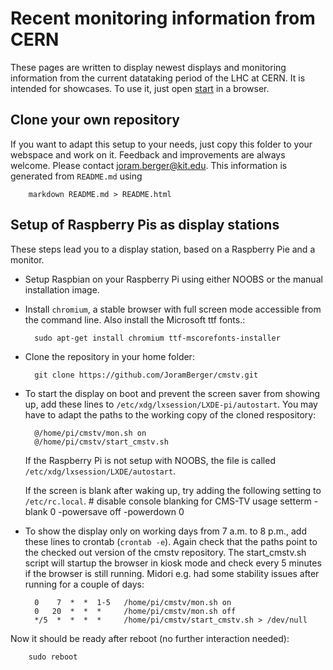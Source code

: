 # Recent monitoring information from CERN

These pages are written to display newest displays and monitoring information from the current datataking period of the LHC at CERN.
It is intended for showcases. To use it, just open [start](start "Display") in a browser.

## Clone your own repository

If you want to adapt this setup to your needs, just copy this
folder to your webspace and work on it.
Feedback and improvements are always welcome. Please contact <joram.berger@kit.edu>.
This information is generated from `README.md` using

        markdown README.md > README.html

## Setup of Raspberry Pis as display stations

These steps lead you to a display station, based on a Raspberry Pie and a monitor.

- Setup Raspbian on your Raspberry Pi using either NOOBS or the manual installation image.

- Install `chromium`, a stable browser with full screen mode accessible from the command line. Also
  install the Microsoft ttf fonts.:

        sudo apt-get install chromium ttf-mscorefonts-installer
        
- Clone the repository in your home folder:

        git clone https://github.com/JoramBerger/cmstv.git

- To start the display on boot and prevent the screen saver from showing up, add these lines to `/etc/xdg/lxsession/LXDE-pi/autostart`. You may have to adapt the paths to the working copy of 
the cloned respository:

        @/home/pi/cmstv/mon.sh on
        @/home/pi/cmstv/start_cmstv.sh

  If the Raspberry Pi is not setup with NOOBS, the file is called `/etc/xdg/lxsession/LXDE/autostart`.

  If the screen is blank after waking up, try adding the following setting to `/etc/rc.local`.
        # disable console blanking for CMS-TV usage
        setterm -blank 0 -powersave off -powerdown 0 

- To show the display only on working days from 7 a.m. to 8 p.m., add these lines to crontab (`crontab -e`). Again
  check that the paths point to the checked out version of the cmstv repository. The start_cmstv.sh script will
  startup the browser in kiosk mode and check every 5 minutes if the browser is still running. Midori e.g. had some
  stability issues after running for a couple of days:

        0    7  *  *  1-5   /home/pi/cmstv/mon.sh on
        0   20  *  *  *     /home/pi/cmstv/mon.sh off
        */5  *  *  *  *     /home/pi/cmstv/start_cmstv.sh > /dev/null

Now it should be ready after reboot (no further interaction needed):

        sudo reboot
